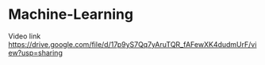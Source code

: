 # Machine-Learning

Video link
https://drive.google.com/file/d/17p9yS7Qq7yAruTQR_fAFewXK4dudmUrF/view?usp=sharing
